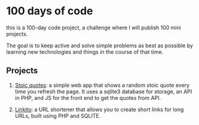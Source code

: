 # 100 days of code

this is a 100-day code project, a challenge where I will publish 100 mini projects.

The goal is to keep active and solve simple problems as best as possible by learning new technologies and things in the course of that time.

## Projects

1. [Stoic quotes](https://github.com/epcgrs/100daysofcode/tree/main/1): a simple web app that shows a random stoic quote every time you refresh the page. It uses a sqlite3 database for storage, an API in PHP, and JS for the front end to get the quotes from API.

2. [Linkito](https://github.com/epcgrs/100daysofcode/tree/main/2): a URL shortener that allows you to create short links for long URLs, built using PHP and SQLITE.
